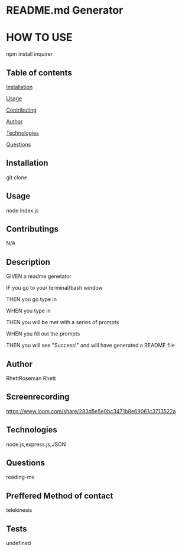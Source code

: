 
# README.md Generator

# HOW TO USE
npm install inquirer

## Table of contents 
[Installation](#Installation)

[Usage](#Usage)

[Contributing](#Contributing)

 [Author](#Author)

[Technologies](#Technologies)

[Questions](#Questions)




## Installation
git clone

## Usage
node index.js

## Contributings
N/A

## Description 

GIVEN a readme genetator 

IF you go to your terminal/bash window 

THEN you go type in <node index.js> 

WHEN you type in <node index.js>

THEN you will be met with a series of prompts 

WHEN you fill out the prompts 

THEN you will see "Success!" and will have generated a README file

## Author
RhettRoseman
Rhett

## Screenrecording
https://www.loom.com/share/283d5e5e0bc3471b8e69061c3713522a

## Technologies
node.js,express.js,JSON

## Questions 
reading-me

## Preffered Method of contact 
telekinesis

## Tests
undefined
